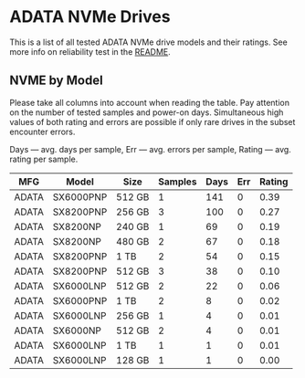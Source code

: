 ADATA NVMe Drives
=================

This is a list of all tested ADATA NVMe drive models and their ratings. See more
info on reliability test in the [README](https://github.com/linuxhw/SMART).

NVME by Model
------------

Please take all columns into account when reading the table. Pay attention on the
number of tested samples and power-on days. Simultaneous high values of both rating
and errors are possible if only rare drives in the subset encounter errors.

Days   — avg. days per sample,
Err    — avg. errors per sample,
Rating — avg. rating per sample.

| MFG       | Model              | Size   | Samples | Days  | Err   | Rating |
|-----------|--------------------|--------|---------|-------|-------|--------|
| ADATA     | SX6000PNP          | 512 GB | 1       | 141   | 0     | 0.39   |
| ADATA     | SX8200PNP          | 256 GB | 3       | 100   | 0     | 0.27   |
| ADATA     | SX8200NP           | 240 GB | 1       | 69    | 0     | 0.19   |
| ADATA     | SX8200NP           | 480 GB | 2       | 67    | 0     | 0.18   |
| ADATA     | SX8200PNP          | 1 TB   | 2       | 54    | 0     | 0.15   |
| ADATA     | SX8200PNP          | 512 GB | 3       | 38    | 0     | 0.10   |
| ADATA     | SX6000LNP          | 512 GB | 2       | 22    | 0     | 0.06   |
| ADATA     | SX6000PNP          | 1 TB   | 2       | 8     | 0     | 0.02   |
| ADATA     | SX6000LNP          | 256 GB | 1       | 4     | 0     | 0.01   |
| ADATA     | SX6000NP           | 512 GB | 2       | 4     | 0     | 0.01   |
| ADATA     | SX6000LNP          | 1 TB   | 1       | 1     | 0     | 0.01   |
| ADATA     | SX6000LNP          | 128 GB | 1       | 1     | 0     | 0.00   |
